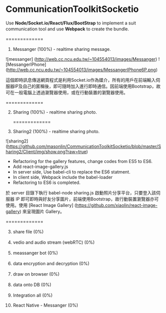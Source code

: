 # CommunicationToolkitSocketio
Use **Node/Socket.io/React/Flux/BootStrap** to implement a suit communication tool and use **Webpack** to create the bundle.　　

=============
1. Messanger (100%) - realtime sharing message.  　　

  ![messanger] (http://web.cc.ncu.edu.tw/~104554013/images/Messanger) ![MessangerIPhone] (http://web.cc.ncu.edu.tw/~104554013/images/MessangerIPhone6P.png)  

   這個即時訊息傳送網頁程式是利用Socket.io作為媒介，所有的用戶在前端輸入伺服器IP及自己的匿稱後，即可隨時加入進行即時通信。因前端使用Bootstrap，故可在一般電腦上透過瀏覽器使用，或在行動裝置的瀏覽器使用。
   
   =============

2. Sharing (100%) - realtime sharing photo.
   
   =============
  
3. Sharing2 (100%) - realtime sharing photo.
  
  ![sharing2] (https://github.com/masonlin/CommunicationToolkitSocketio/blob/master/Sharing2/Client/img/show.png?raw=true)
   *   Refactoring for the gallery features, change codes from ES5 to ES6.  
   *   Add react-image-gallery.js  
   *   In server side, Use babel-cli to replace the ES6 statment.
   *   In client side, Webpack include the babel-loader
   *   Refactoring to ES6 is completed.  
   
   於 server 目錄下執行 babel-node sharing.js 啟動照片分享平台，只要登入該伺服器 IP 即可即時與好友分享圖片，前端使用Bootstrap，故行動裝置瀏覽器亦可使用。使用 [React Image Gallery] (https://github.com/xiaolin/react-image-gallery) 來呈現圖片 Gallery。  
   
   =============

3. share file (0%)　　

4. vedio and audio stream (webRTC) (0%)　　

5. meassanger bot (0%)　　

6. data encryption and decryption (0%)　　

7. draw on browser (0%)　　

8. data onto DB (0%)　　

9. Integration all (0%)　　

2. React Native - Messanger (0%)  


